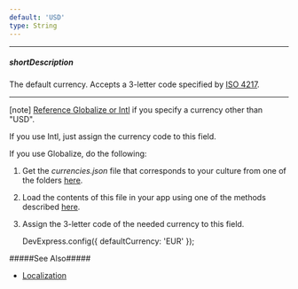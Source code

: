 ```yaml
---
default: 'USD'
type: String
---
```

---
##### shortDescription
The default currency. Accepts a 3-letter code specified by [ISO 4217](https://www.currency-iso.org/en/home/tables/table-a1.html).

---
[note] [Reference Globalize or Intl](/concepts/Common/33%20Localization/05%20Using%20Localization%20Libraries '/Documentation/Guide/Common/Localization/#Using_Localization_Libraries') if you specify a currency other than "USD".

If you use Intl, just assign the currency code to this field.

If you use Globalize, do the following: 

1. Get the *currencies.json* file that corresponds to your culture from one of the folders [here](https://github.com/unicode-cldr/cldr-numbers-modern/tree/master/main).
2. Load the contents of this file in your app using one of the methods described [here](https://github.com/jquery/globalize/blob/master/doc/cldr.md#how-do-i-load-cldr-data-into-globalize).
3. Assign the 3-letter code of the needed currency to this field.


    <!--JavaScript-->DevExpress.config({ defaultCurrency: 'EUR' });

#####See Also#####
- [Localization](/concepts/Common/33%20Localization '/Documentation/Guide/Common/Localization/')